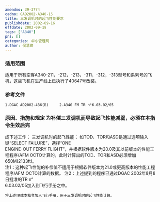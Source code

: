 ```yaml
---
amendno: 39-3774  
cadno: CAD2002-A340-15  
title: 三发调机时的起飞性能要求  
publishdate: 2002-09-16  
effdate: 2002-09-18  
tags: ["A340"]  
pns: []  
categories: 华东管理局  
author: 侯慧卿  
---
```

  
### 适用范围  
适用于所有空客A340-211，-212，-213，-311，-312，-313型号和系列号的飞机，这些飞机在生产线上已执行了40647号改装。  
  
<!--more-->  
### 参考文件  
    1.DGAC AD2002-436(B)     2.A340 FM TR n°6.03.02/05  
  
### 原因、措施和规定 为补偿三发调机而导致起飞性能减弱，必须在本指令生效后完  
成下述工作： 三发调机时的起飞性能： 如TOD、TOR和ASD是通过选项输入键“SELECT FAILURE”，选择“ONE  
ENGINE-OUT FERRY FLIGHT”，并根据软件版本为20.0及其以前版本的性能工程程序/AFM OCTO计算的，此时计算出的TOD、TOR和ASD必须增加650M(2133ft)。  
    注1：这种起飞性能的补偿值不适用于根据软件版本为21.0或更高版本的性能工程程序/AFM OCTO计算的数据。     注2：上述提到的程序已通过DGAC 2002年8月8日批准的TR n°  
6.03.02/05加入到飞行手册之中。  
  
    将上述TR或本指令加入飞行手册，用于三发调机时的起飞性能计算。  
